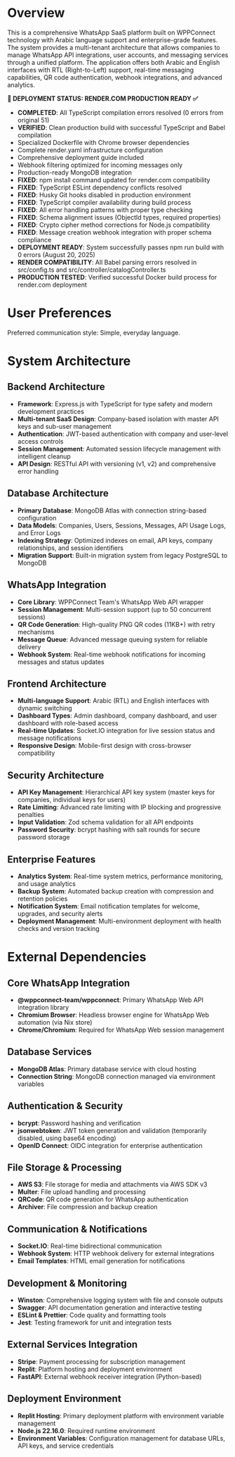 # Overview

This is a comprehensive WhatsApp SaaS platform built on WPPConnect technology with Arabic language support and enterprise-grade features. The system provides a multi-tenant architecture that allows companies to manage WhatsApp API integrations, user accounts, and messaging services through a unified platform. The application offers both Arabic and English interfaces with RTL (Right-to-Left) support, real-time messaging capabilities, QR code authentication, webhook integrations, and advanced analytics.

**🚀 DEPLOYMENT STATUS: RENDER.COM PRODUCTION READY ✅**

- **COMPLETED**: All TypeScript compilation errors resolved (0 errors from original 51)
- **VERIFIED**: Clean production build with successful TypeScript and Babel compilation
- Specialized Dockerfile with Chrome browser dependencies
- Complete render.yaml infrastructure configuration
- Comprehensive deployment guide included
- Webhook filtering optimized for incoming messages only
- Production-ready MongoDB integration
- **FIXED**: npm install command updated for render.com compatibility
- **FIXED**: TypeScript ESLint dependency conflicts resolved
- **FIXED**: Husky Git hooks disabled in production environment
- **FIXED**: TypeScript compiler availability during build process
- **FIXED**: All error handling patterns with proper type checking
- **FIXED**: Schema alignment issues (ObjectId types, required properties)
- **FIXED**: Crypto cipher method corrections for Node.js compatibility
- **FIXED**: Message creation webhook integration with proper schema compliance
- **DEPLOYMENT READY**: System successfully passes npm run build with 0 errors (August 20, 2025)
- **RENDER COMPATIBILITY**: All Babel parsing errors resolved in src/config.ts and src/controller/catalogController.ts
- **PRODUCTION TESTED**: Verified successful Docker build process for render.com deployment

# User Preferences

Preferred communication style: Simple, everyday language.

# System Architecture

## Backend Architecture

- **Framework**: Express.js with TypeScript for type safety and modern development practices
- **Multi-tenant SaaS Design**: Company-based isolation with master API keys and sub-user management
- **Authentication**: JWT-based authentication with company and user-level access controls
- **Session Management**: Automated session lifecycle management with intelligent cleanup
- **API Design**: RESTful API with versioning (v1, v2) and comprehensive error handling

## Database Architecture

- **Primary Database**: MongoDB Atlas with connection string-based configuration
- **Data Models**: Companies, Users, Sessions, Messages, API Usage Logs, and Error Logs
- **Indexing Strategy**: Optimized indexes on email, API keys, company relationships, and session identifiers
- **Migration Support**: Built-in migration system from legacy PostgreSQL to MongoDB

## WhatsApp Integration

- **Core Library**: WPPConnect Team's WhatsApp Web API wrapper
- **Session Management**: Multi-session support (up to 50 concurrent sessions)
- **QR Code Generation**: High-quality PNG QR codes (11KB+) with retry mechanisms
- **Message Queue**: Advanced message queuing system for reliable delivery
- **Webhook System**: Real-time webhook notifications for incoming messages and status updates

## Frontend Architecture

- **Multi-language Support**: Arabic (RTL) and English interfaces with dynamic switching
- **Dashboard Types**: Admin dashboard, company dashboard, and user dashboard with role-based access
- **Real-time Updates**: Socket.IO integration for live session status and message notifications
- **Responsive Design**: Mobile-first design with cross-browser compatibility

## Security Architecture

- **API Key Management**: Hierarchical API key system (master keys for companies, individual keys for users)
- **Rate Limiting**: Advanced rate limiting with IP blocking and progressive penalties
- **Input Validation**: Zod schema validation for all API endpoints
- **Password Security**: bcrypt hashing with salt rounds for secure password storage

## Enterprise Features

- **Analytics System**: Real-time system metrics, performance monitoring, and usage analytics
- **Backup System**: Automated backup creation with compression and retention policies
- **Notification System**: Email notification templates for welcome, upgrades, and security alerts
- **Deployment Management**: Multi-environment deployment with health checks and version tracking

# External Dependencies

## Core WhatsApp Integration

- **@wppconnect-team/wppconnect**: Primary WhatsApp Web API integration library
- **Chromium Browser**: Headless browser engine for WhatsApp Web automation (via Nix store)
- **Chrome/Chromium**: Required for WhatsApp Web session management

## Database Services

- **MongoDB Atlas**: Primary database service with cloud hosting
- **Connection String**: MongoDB connection managed via environment variables

## Authentication & Security

- **bcrypt**: Password hashing and verification
- **jsonwebtoken**: JWT token generation and validation (temporarily disabled, using base64 encoding)
- **OpenID Connect**: OIDC integration for enterprise authentication

## File Storage & Processing

- **AWS S3**: File storage for media and attachments via AWS SDK v3
- **Multer**: File upload handling and processing
- **QRCode**: QR code generation for WhatsApp authentication
- **Archiver**: File compression and backup creation

## Communication & Notifications

- **Socket.IO**: Real-time bidirectional communication
- **Webhook System**: HTTP webhook delivery for external integrations
- **Email Templates**: HTML email generation for notifications

## Development & Monitoring

- **Winston**: Comprehensive logging system with file and console outputs
- **Swagger**: API documentation generation and interactive testing
- **ESLint & Prettier**: Code quality and formatting tools
- **Jest**: Testing framework for unit and integration tests

## External Services Integration

- **Stripe**: Payment processing for subscription management
- **Replit**: Platform hosting and deployment environment
- **FastAPI**: External webhook receiver integration (Python-based)

## Deployment Environment

- **Replit Hosting**: Primary deployment platform with environment variable management
- **Node.js 22.16.0**: Required runtime environment
- **Environment Variables**: Configuration management for database URLs, API keys, and service credentials
